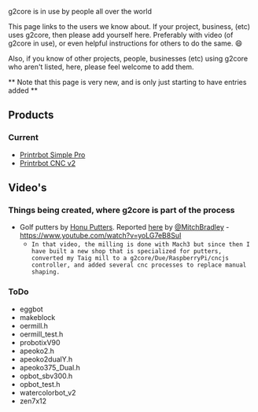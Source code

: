 g2core is in use by people all over the world

This page links to the users we know about.  If your project, business, (etc) uses g2core, then please add yourself here.  Preferably with video (of g2core in use), or even helpful instructions for others to do the same. :smile:

Also, if you know of other projects, people, businesses (etc) using g2core who aren't listed, here, please feel welcome to add them.

** Note that this page is very new, and is only just starting to have entries added **

## Products

### Current

* [Printrbot Simple Pro](https://printrbot.com/new-simple-pro/)
* [Printrbot CNC v2](https://printrbot.com/shop/printrbot-cnc-v2-bare-bones-beta-kit/)

## Video's

### Things being created, where g2core is part of the process

* Golf putters by [Honu Putters](https://www.honuputters.com).  Reported [here](https://github.com/synthetos/g2/issues/296#issuecomment-381199892) by [@MitchBradley](https://github.com/MitchBradley) - https://www.youtube.com/watch?v=yoLG7eB8SuI
  * `In that video, the milling is done with Mach3 but since then I have built a new shop that is specialized for putters, converted my Taig mill to a g2core/Due/RaspberryPi/cncjs controller, and added several cnc processes to replace manual shaping.`


### ToDo

* eggbot
* makeblock
* oermill.h
* oermill_test.h
* probotixV90
* apeoko2.h
* apeoko2dualY.h
* apeoko375_Dual.h
* opbot_sbv300.h
* opbot_test.h
* watercolorbot_v2
* zen7x12